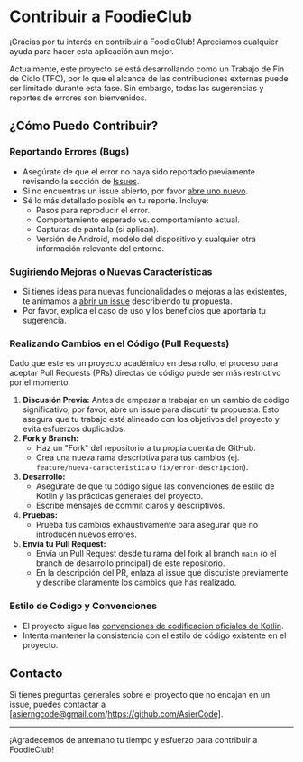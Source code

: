 # Contribuir a FoodieClub

¡Gracias por tu interés en contribuir a FoodieClub! Apreciamos cualquier ayuda para hacer esta aplicación aún mejor.

Actualmente, este proyecto se está desarrollando como un Trabajo de Fin de Ciclo (TFC), por lo que el alcance de las contribuciones externas puede ser limitado durante esta fase. Sin embargo, todas las sugerencias y reportes de errores son bienvenidos.

## ¿Cómo Puedo Contribuir?

### Reportando Errores (Bugs)

*   Asegúrate de que el error no haya sido reportado previamente revisando la sección de [Issues](https://github.com/AsierCode/FoodieClub/issues).
*   Si no encuentras un issue abierto, por favor [abre uno nuevo](https://github.com/AsierCode/FoodieClub/issues/new).
*   Sé lo más detallado posible en tu reporte. Incluye:
    *   Pasos para reproducir el error.
    *   Comportamiento esperado vs. comportamiento actual.
    *   Capturas de pantalla (si aplican).
    *   Versión de Android, modelo del dispositivo y cualquier otra información relevante del entorno.

### Sugiriendo Mejoras o Nuevas Características

*   Si tienes ideas para nuevas funcionalidades o mejoras a las existentes, te animamos a [abrir un issue](https://github.com/AsierCode/FoodieClub) describiendo tu propuesta.
*   Por favor, explica el caso de uso y los beneficios que aportaría tu sugerencia.

### Realizando Cambios en el Código (Pull Requests)

Dado que este es un proyecto académico en desarrollo, el proceso para aceptar Pull Requests (PRs) directas de código puede ser más restrictivo por el momento.

1.  **Discusión Previa:** Antes de empezar a trabajar en un cambio de código significativo, por favor, abre un issue para discutir tu propuesta. Esto asegura que tu trabajo esté alineado con los objetivos del proyecto y evita esfuerzos duplicados.
2.  **Fork y Branch:**
    *   Haz un "Fork" del repositorio a tu propia cuenta de GitHub.
    *   Crea una nueva rama descriptiva para tus cambios (ej. `feature/nueva-caracteristica` o `fix/error-descripcion`).
3.  **Desarrollo:**
    *   Asegúrate de que tu código sigue las convenciones de estilo de Kotlin y las prácticas generales del proyecto.
    *   Escribe mensajes de commit claros y descriptivos.
4.  **Pruebas:**
    *   Prueba tus cambios exhaustivamente para asegurar que no introducen nuevos errores.
5.  **Envía tu Pull Request:**
    *   Envía un Pull Request desde tu rama del fork al branch `main` (o el branch de desarrollo principal) de este repositorio.
    *   En la descripción del PR, enlaza al issue que discutiste previamente y describe claramente los cambios que has realizado.

### Estilo de Código y Convenciones

*   El proyecto sigue las [convenciones de codificación oficiales de Kotlin](https://kotlinlang.org/docs/coding-conventions.html).
*   Intenta mantener la consistencia con el estilo de código existente en el proyecto.

## Contacto

Si tienes preguntas generales sobre el proyecto que no encajan en un issue, puedes contactar a [asierngcode@gmail.com/https://github.com/AsierCode].

---

¡Agradecemos de antemano tu tiempo y esfuerzo para contribuir a FoodieClub!